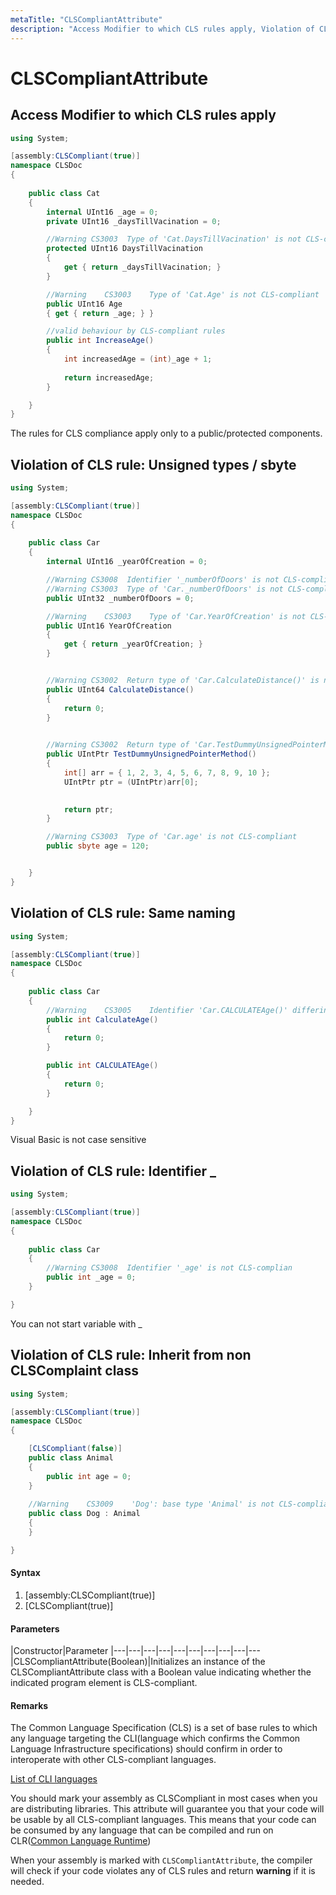 ```yaml
---
metaTitle: "CLSCompliantAttribute"
description: "Access Modifier to which CLS rules apply, Violation of CLS rule: Unsigned types / sbyte, Violation of CLS rule: Same naming, Violation of CLS rule: Identifier _, Violation of CLS rule: Inherit from non CLSComplaint class"
---
```


# CLSCompliantAttribute



## Access Modifier to which CLS rules apply


```cs
using System;

[assembly:CLSCompliant(true)]
namespace CLSDoc
{
   
    public class Cat
    {
        internal UInt16 _age = 0;
        private UInt16 _daysTillVacination = 0;

        //Warning CS3003  Type of 'Cat.DaysTillVacination' is not CLS-compliant
        protected UInt16 DaysTillVacination
        {
            get { return _daysTillVacination; }
        }

        //Warning    CS3003    Type of 'Cat.Age' is not CLS-compliant
        public UInt16 Age
        { get { return _age; } }

        //valid behaviour by CLS-compliant rules
        public int IncreaseAge()
        {
            int increasedAge = (int)_age + 1;
           
            return increasedAge;
        }

    }
}

```

The rules for CLS compliance apply only to a public/protected components.



## Violation of CLS rule: Unsigned types / sbyte


```cs
using System;

[assembly:CLSCompliant(true)]
namespace CLSDoc
{
   
    public class Car
    {
        internal UInt16 _yearOfCreation = 0;

        //Warning CS3008  Identifier '_numberOfDoors' is not CLS-compliant 
        //Warning CS3003  Type of 'Car._numberOfDoors' is not CLS-compliant 
        public UInt32 _numberOfDoors = 0;

        //Warning    CS3003    Type of 'Car.YearOfCreation' is not CLS-compliant
        public UInt16 YearOfCreation
        {
            get { return _yearOfCreation; }
        }


        //Warning CS3002  Return type of 'Car.CalculateDistance()' is not CLS-compliant
        public UInt64 CalculateDistance()
        {
            return 0;
        }

        
        //Warning CS3002  Return type of 'Car.TestDummyUnsignedPointerMethod()' is not CLS-compliant 
        public UIntPtr TestDummyUnsignedPointerMethod()
        {
            int[] arr = { 1, 2, 3, 4, 5, 6, 7, 8, 9, 10 };
            UIntPtr ptr = (UIntPtr)arr[0];

            
            return ptr;
        }

        //Warning CS3003  Type of 'Car.age' is not CLS-compliant 
        public sbyte age = 120;


    }
}

```



## Violation of CLS rule: Same naming


```cs
using System;

[assembly:CLSCompliant(true)]
namespace CLSDoc
{
   
    public class Car
    {
        //Warning    CS3005    Identifier 'Car.CALCULATEAge()' differing only in case is not CLS-compliant
        public int CalculateAge()
        {
            return 0;
        }

        public int CALCULATEAge()
        {
            return 0;
        }

    }
}

```

Visual Basic is not case sensitive



## Violation of CLS rule: Identifier _


```cs
using System;

[assembly:CLSCompliant(true)]
namespace CLSDoc
{
   
    public class Car
    {
        //Warning CS3008  Identifier '_age' is not CLS-complian    
        public int _age = 0;    
    }

}

```

You can not start variable with _



## Violation of CLS rule: Inherit from non CLSComplaint class


```cs
using System;

[assembly:CLSCompliant(true)]
namespace CLSDoc
{

    [CLSCompliant(false)]
    public class Animal
    {
        public int age = 0;
    }
  
    //Warning    CS3009    'Dog': base type 'Animal' is not CLS-compliant
    public class Dog : Animal
    {
    }

}

```



#### Syntax


1. [assembly:CLSCompliant(true)]
1. [CLSCompliant(true)]



#### Parameters


|Constructor|Parameter
|---|---|---|---|---|---|---|---|---|---
|CLSCompliantAttribute(Boolean)|Initializes an instance of the CLSCompliantAttribute class with a Boolean value indicating whether the indicated program element is CLS-compliant.



#### Remarks


The Common Language Specification (CLS) is a set of base rules to which any language targeting the CLI(language which confirms the Common Language Infrastructure specifications) should confirm in order to interoperate with other CLS-compliant languages.

[List of CLI languages](https://en.wikipedia.org/wiki/List_of_CLI_languages)

You should mark your assembly as CLSCompliant in most cases when you are distributing libraries. This attribute will guarantee you that your code will be usable by all CLS-compliant languages. This means that your code can be consumed by any language that can be compiled and run on CLR([Common Language Runtime](https://en.wikipedia.org/wiki/List_of_CLI_languages))

When your assembly is marked with `CLSCompliantAttribute`, the compiler will check if your code violates any of CLS rules and return **warning** if it is needed.

